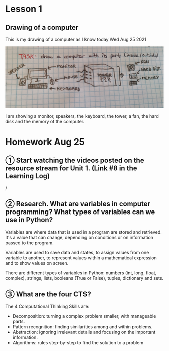 # Lesson 1

## Drawing of a computer
This is my drawing of a computer as I know today Wed Aug 25 2021

![](https://github.com/PaulaYaniz/Unit-1/blob/main/CS%20task%20drawing%20computer%20parts.jpg?raw=true)

I am showing a monitor, speakers, the keyboard, the tower, a fan, the hard disk and the memory of the computer. 



# Homework Aug 25

## ① Start watching the videos posted on the resource stream for Unit 1.  (Link #8 in the Learning Log)
/

## ② Research. What are variables in computer programming? What types of variables can we use in Python?
Variables are where data that is used in a program are stored and retrieved. It's a value that can change, depending on conditions or on information passed to the program.

Variables are used to save data and states, to assign values from one variable to another, to represent values within a mathematical expression and to show values on screen. 

There are different types of variables in Python: numbers (int, long, float, complex), strings, lists, booleans (True or False), tuples, dictionary and sets.

## ③ What are the four CTS?
The 4 Computational Thinking Skills are:

- Decomposition: turning a complex problem smaller, with manageable parts.
- Pattern recognition: finding similarities among and within problems.
- Abstraction: ignoring irrelevant details and focusing on the important information.
- Algorithms: rules step-by-step to find the solution to a problem
